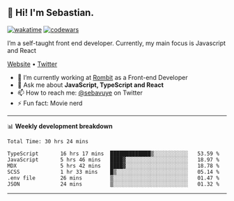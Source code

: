 ## 👋 Hi! I'm Sebastian.

[![wakatime](https://wakatime.com/badge/user/df0036c6-328a-4a39-be9b-e49417ed22a1.svg)](https://wakatime.com/@df0036c6-328a-4a39-be9b-e49417ed22a1)
[![codewars](https://www.codewars.com/users/sebavuye/badges/small)](https://www.codewars.com/users/sebavuye)

I’m a self-taught front end developer. Currently, my main focus is Javascript and React

[Website](https://sebastianvuye.be) • [Twitter](https://twitter.com/sebavuye)

- 🔭 I’m currently working at [Rombit](https://rombit.com/) as a Front-end Developer
- 💬 Ask me about **JavaScript, TypeScript and React**
- 📫 How to reach me: [@sebavuye](https://twitter.com/sebavuye) on Twitter
- ⚡ Fun fact: Movie nerd

-------

📊 **Weekly development breakdown**

<!--START_SECTION:waka-->

```text
Total Time: 30 hrs 24 mins

TypeScript       16 hrs 17 mins  █████████████▒░░░░░░░░░░░   53.59 %
JavaScript       5 hrs 46 mins   ████▓░░░░░░░░░░░░░░░░░░░░   18.97 %
MDX              5 hrs 42 mins   ████▓░░░░░░░░░░░░░░░░░░░░   18.78 %
SCSS             1 hr 33 mins    █▒░░░░░░░░░░░░░░░░░░░░░░░   05.14 %
.env file        26 mins         ▒░░░░░░░░░░░░░░░░░░░░░░░░   01.47 %
JSON             24 mins         ▒░░░░░░░░░░░░░░░░░░░░░░░░   01.32 %
```

<!--END_SECTION:waka-->
-------
